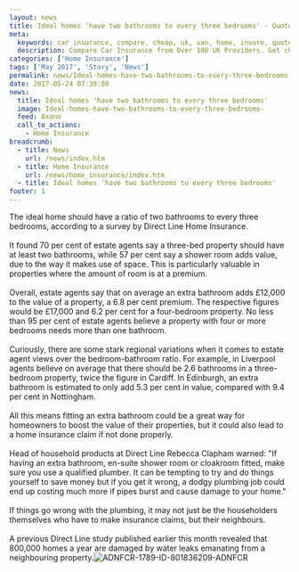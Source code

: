 ```yaml
---
layout: news
title: Ideal homes 'have two bathrooms to every three bedrooms' - Quotezone.co.uk
meta:
  keywords: car insurance, compare, cheap, uk, van, home, insure, quotes, online, comparison, bike, loans, life
  description: Compare Car Insurance from Over 100 UK Providers. Get cheap quotes online now using our fast, free, secure comparison site
categories: ['Home Insurance']
tags: ['May 2017', 'Story', 'News']
permalink: news/Ideal-homes-have-two-bathrooms-to-every-three-bedrooms-.htm
date: 2017-05-24 07:30:00
news:
  title: Ideal homes 'have two bathrooms to every three bedrooms'
  image: Ideal-homes-have-two-bathrooms-to-every-three-bedrooms-
  feed: Axonn
  call_to_actions:
    - Home Insurance
breadcrumb:
  - title: News
    url: /news/index.htm
  - title: Home Insurance
    url: /news/home_insurance/index.htm
  - title: Ideal homes 'have two bathrooms to every three bedrooms'
footer: 1
---
```


The ideal home should have a ratio of two bathrooms to every three bedrooms, according to a survey by Direct Line Home Insurance.<br /> &nbsp;<br /> It found 70 per cent of estate agents say a three-bed property should have at least two bathrooms, while 57 per cent say a shower room adds value, due to the way it makes use of space. This is particularly valuable in properties where the amount of room is at a premium.<br /> &nbsp;<br /> Overall, estate agents say that on average an extra bathroom adds &pound;12,000 to the value of a property, a 6.8 per cent premium. The respective figures would be &pound;17,000 and 6.2 per cent for a four-bedroom property. No less than 95 per cent of estate agents believe a property with four or more bedrooms needs more than one bathroom.<br /> &nbsp;<br /> Curiously, there are some stark regional variations when it comes to estate agent views over the bedroom-bathroom ratio. For example, in Liverpool agents believe on average that there should be 2.6 bathrooms in a three-bedroom property, twice the figure in Cardiff. In Edinburgh, an extra bathroom is estimated to only add 5.3 per cent in value, compared with 9.4 per cent in Nottingham.<br /> &nbsp;<br /> All this means fitting an extra bathroom could be a great way for homeowners to boost the value of their properties, but it could also lead to a home insurance claim if not done properly.&nbsp;<br /> &nbsp;<br /> Head of household products at Direct Line Rebecca Clapham warned: &quot;If having an extra bathroom, en-suite shower room or cloakroom fitted, make sure you use a qualified plumber. It can be tempting to try and do things yourself to save money but if you get it wrong, a dodgy plumbing job could end up costing much more if pipes burst and cause damage to your home.&quot;<br /> &nbsp;<br /> If things go wrong with the plumbing, it may not just be the householders themselves who have to make insurance claims, but their neighbours.<br /> &nbsp;<br /> A previous Direct Line study published earlier this month revealed that 800,000 homes a year are damaged by water leaks emanating from a neighbouring property.<img alt="ADNFCR-1789-ID-801836209-ADNFCR" src="http://feeds.directnews.co.uk/feedtrack/justcopyright.gif?feedid=1789&itemid=801836209" />